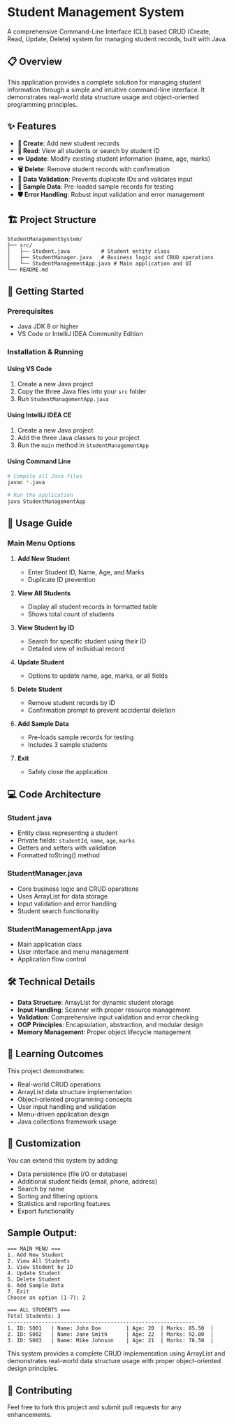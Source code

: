 # Student Management System

A comprehensive Command-Line Interface (CLI) based CRUD (Create, Read, Update, Delete) system for managing student records, built with Java.

## 📋 Overview

This application provides a complete solution for managing student information through a simple and intuitive command-line interface. It demonstrates real-world data structure usage and object-oriented programming principles.

## ✨ Features

- **📝 Create**: Add new student records
- **👀 Read**: View all students or search by student ID
- **✏️ Update**: Modify existing student information (name, age, marks)
- **🗑️ Delete**: Remove student records with confirmation
- **🎯 Data Validation**: Prevents duplicate IDs and validates input
- **📁 Sample Data**: Pre-loaded sample records for testing
- **🛡️ Error Handling**: Robust input validation and error management

## 🏗️ Project Structure

```
StudentManagementSystem/
├── src/
│   ├── Student.java          # Student entity class
│   ├── StudentManager.java   # Business logic and CRUD operations
│   └── StudentManagementApp.java # Main application and UI
└── README.md
```

## 🚀 Getting Started

### Prerequisites

- Java JDK 8 or higher
- VS Code or IntelliJ IDEA Community Edition

### Installation & Running

#### Using VS Code
1. Create a new Java project
2. Copy the three Java files into your `src` folder
3. Run `StudentManagementApp.java`

#### Using IntelliJ IDEA CE
1. Create a new Java project
2. Add the three Java classes to your project
3. Run the `main` method in `StudentManagementApp`

#### Using Command Line
```bash
# Compile all Java files
javac *.java

# Run the application
java StudentManagementApp
```

## 📖 Usage Guide

### Main Menu Options

1. **Add New Student**
   - Enter Student ID, Name, Age, and Marks
   - Duplicate ID prevention

2. **View All Students**
   - Display all student records in formatted table
   - Shows total count of students

3. **View Student by ID**
   - Search for specific student using their ID
   - Detailed view of individual record

4. **Update Student**
   - Options to update name, age, marks, or all fields

5. **Delete Student**
   - Remove student records by ID
   - Confirmation prompt to prevent accidental deletion

6. **Add Sample Data**
   - Pre-loads sample records for testing
   - Includes 3 sample students

7. **Exit**
   - Safely close the application

## 💻 Code Architecture

### Student.java
- Entity class representing a student
- Private fields: `studentId`, `name`, `age`, `marks`
- Getters and setters with validation
- Formatted toString() method

### StudentManager.java
- Core business logic and CRUD operations
- Uses ArrayList for data storage
- Input validation and error handling
- Student search functionality

### StudentManagementApp.java
- Main application class
- User interface and menu management
- Application flow control

## 🛠️ Technical Details

- **Data Structure**: ArrayList for dynamic student storage
- **Input Handling**: Scanner with proper resource management
- **Validation**: Comprehensive input validation and error checking
- **OOP Principles**: Encapsulation, abstraction, and modular design
- **Memory Management**: Proper object lifecycle management

## 🎯 Learning Outcomes

This project demonstrates:
- Real-world CRUD operations
- ArrayList data structure implementation
- Object-oriented programming concepts
- User input handling and validation
- Menu-driven application design
- Java collections framework usage

## 🔧 Customization

You can extend this system by adding:
- Data persistence (file I/O or database)
- Additional student fields (email, phone, address)
- Search by name
- Sorting and filtering options
- Statistics and reporting features
- Export functionality

## Sample Output:
```
=== MAIN MENU ===
1. Add New Student
2. View All Students
3. View Student by ID
4. Update Student
5. Delete Student
6. Add Sample Data
7. Exit
Choose an option (1-7): 2

=== ALL STUDENTS ===
Total Students: 3
------------------------------------------------------------
1. ID: S001   | Name: John Doe        | Age: 20  | Marks: 85.50  | 
2. ID: S002   | Name: Jane Smith      | Age: 22  | Marks: 92.00  | 
3. ID: S003   | Name: Mike Johnson    | Age: 21  | Marks: 78.50  | 
```

This system provides a complete CRUD implementation using ArrayList and demonstrates real-world data structure usage with proper object-oriented design principles.

## 🤝 Contributing

Feel free to fork this project and submit pull requests for any enhancements.



